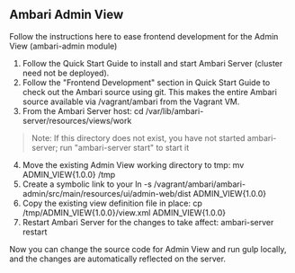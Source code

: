 Ambari Admin View
---

Follow the instructions here to ease frontend development for the Admin View (ambari-admin module)

1. Follow the Quick Start Guide to install and start Ambari Server (cluster need not be deployed).
2. Follow the "Frontend Development" section in Quick Start Guide to check out the Ambari source using git. This makes the entire Ambari source available via /vagrant/ambari from the Vagrant VM.
3. From the Ambari Server host:
    cd /var/lib/ambari-server/resources/views/work
> Note: If this directory does not exist, you have not started ambari-server; run "ambari-server start" to start it
4. Move the existing Admin View working directory to tmp:
    mv ADMIN_VIEW\{1.0.0\} /tmp
5. Create a symbolic link to your 
    ln -s /vagrant/ambari/ambari-admin/src/main/resources/ui/admin-web/dist ADMIN_VIEW\{1.0.0\}
6. Copy the existing view definition file in place:
    cp /tmp/ADMIN_VIEW\{1.0.0\}/view.xml ADMIN_VIEW\{1.0.0\} 
7. Restart Ambari Server for the changes to take affect:
    ambari-server restart

Now you can change the source code for Admin View and run gulp locally, and the changes are automatically reflected on the server.
